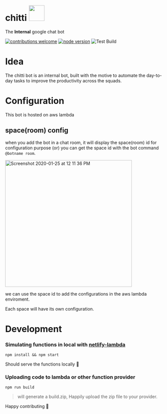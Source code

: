 # chitti <img src="https://user-images.githubusercontent.com/14071264/69639773-270ac980-1083-11ea-88a2-61675321cb4a.png" height="50px" width="50px">
The **Internal** google chat bot

[![contributions welcome](https://img.shields.io/badge/contributions-welcome-brightgreen.svg?style=flat)](https://github.com/prakash-chokalingam/chitti/issues)
[![node version](https://img.shields.io/badge/node-%3E=12-brightgreen.svg?style=flat)](https://github.com/prakash-chokalingam/chitti/issues)
![Test Build](https://github.com/prakash-chokalingam/chitti/workflows/Test%20Build/badge.svg?branch=master)



# Idea
The chitti bot is an internal bot, built with the motive to automate the day-to-day tasks to improve the productivity across the squads.

# Configuration
This bot is hosted on aws lambda

## space(room) config
when you add the bot in a chat room, it will
display the space(room) id for configuration purpose (or) you can get the space id with the bot command `@botname room`.

<img width="406" alt="Screenshot 2020-01-25 at 12 11 36 PM" src="https://user-images.githubusercontent.com/14071264/73117471-189a3a80-3f6c-11ea-97e5-4b63ad2b8b75.png">

we can use the space id to add the configurations in the aws lambda enviroment.

Each space will have its own configuration.

# Development

### Simulating functions in local with [netlify-lambda](https://github.com/netlify/netlify-lambda)

    npm install && npm start

Should serve the functions locally 🚀

### Uploading code to lambda or other function provider
    npm run build

  > will generate a build.zip, Happily upload the zip file to your provider.

Happy contributing 🎉
